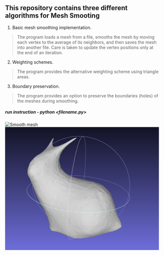 ## This repository contains three different algorithms for Mesh Smooting
1. Basic mesh smoothing implementation. 
> The program loads a mesh from a file, smooths the mesh by moving each vertex to the average of its neighbors, and then saves the mesh into another file. Care is taken to update the vertex positions only at the end of an iteration.

2. Weighting schemes. 
> The program provides the alternative weighting scheme using triangle areas.

3. Boundary preservation.
> The program provides an option to preserve the boundaries (holes) of the meshes during smoothing.

##### run instruction - python <filename.py>

![Smooth mesh](https://github.com/tansinjahan/Mesh_Processing/tree/master/GeometryFirstAssign/venv/screenshot/bunny_1.png)
![Smooth mesh](https://github.com/tansinjahan/Mesh_Processing/blob/master/GeometryFirstAssign/venv/screenshot/bunny_2.png)
